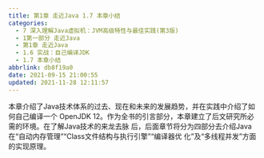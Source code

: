 ```yaml
---
title: 第1章 走近Java 1.7 本章小结
categories: 
  - 7 深入理解Java虛拟机：JVM高级特性与最佳实践(第3版)
  - 1第一部分 走近Java
  - 第1章 走近Java
  - 1.6 实战：自己编译JDK
  - 1.7 本章小结
abbrlink: db8f19a0
date: 2021-09-15 21:00:55
updated: 2021-11-28 12:11:57
---
```

本章介绍了Java技术体系的过去、现在和未来的发展趋势，并在实践中介绍了如何自己编译一个 OpenJDK 12。作为全书的引言部分，本章建立了后文研究所必需的环境。在了解Java技术的来龙去脉 后，后面章节将分为四部分去介绍Java在“自动内存管理”“Class文件结构与执行引擎”“编译器优 化”及“多线程并发”方面的实现原理。
